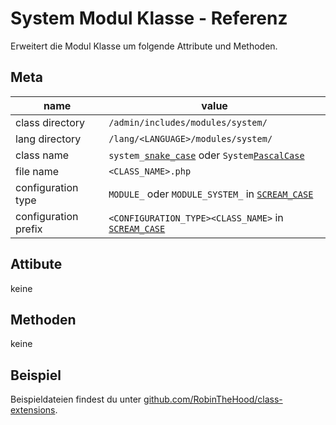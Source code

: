# System Modul Klasse - Referenz

Erweitert die Modul Klasse um folgende Attribute und Methoden.

## Meta

| name                 | value                                                     |
|----------------------|-----------------------------------------------------------|
| class directory      | `/admin/includes/modules/system/`                         |
| lang directory       | `/lang/<LANGUAGE>/modules/system/`                        |
| class name           | `system_`[`snake_case`](#) oder `System`[`PascalCase`](#) |
| file name            | `<CLASS_NAME>.php`                                        |
| configuration type   | `MODULE_` oder `MODULE_SYSTEM_` in [`SCREAM_CASE`](#)     |
| configuration prefix | `<CONFIGURATION_TYPE><CLASS_NAME>` in [`SCREAM_CASE`](#)  |

## Attibute

keine

## Methoden

keine

## Beispiel

Beispieldateien findest du unter [github.com/RobinTheHood/class-extensions](https://github.com/RobinTheHood/class-extensions/blob/master/new_files/admin/includes/modules/system/).

